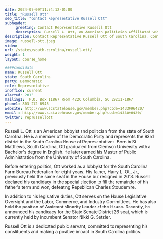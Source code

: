```yaml
---
date: 2024-07-09T11:54:12-05:00
title: "Russell Ott"
seo_title: "contact Representative Russell Ott"
subheader:
     greeting: Contact Representative Russell Ott
     description: Russell L. Ott, an American politician affiliated with the Democratic Party, assumed office as a member of the South Carolina House of Representatives, representing District 93, on October 29, 2013.
description: Contact Representative Russell Ott of South Carolina. Contact information for Russell Ott includes email address, phone number, and mailing address.
image: russell-ott.jpeg
video:
url: /states/south-carolina/russell-ott/
weight: 1
layout: course_home

####candidate
name: Russell Ott
state: South Carolina
party: Democratic
role: Representative
inoffice: current
elected: 2013
mailing1:  P.O. Box 11867 Room 422C Columbia, SC 29211-1867
phone1: 803-212-6945
website: http://www.scstatehouse.gov/member.php?code=1433096420/
email : http://www.scstatehouse.gov/member.php?code=1433096420/
twitter: reprussellott
---
```

Russell L. Ott is an American lobbyist and politician from the state of South Carolina. He is a member of the Democratic Party and represents the 93rd district in the South Carolina House of Representatives. Born in St. Matthews, South Carolina, Ott graduated from Clemson University with a Bachelor's degree in English. He later earned his Master of Public Administration from the University of South Carolina.

Before entering politics, Ott worked as a lobbyist for the South Carolina Farm Bureau Federation for eight years. His father, Harry L. Ott, Jr., previously held the same seat in the House but resigned in 2013. Russell declared his candidacy in the special election to fill the remainder of his father's term and won, defeating Republican Charles Stoudemire.

In addition to his legislative duties, Ott serves on the House Legislative Oversight and the Labor, Commerce, and Industry Committees. He has also held the position of Assistant Minority Leader of the House. Recently, he announced his candidacy for the State Senate District 26 seat, which is currently held by incumbent Senator Nikki G. Setzler.

Russell Ott is a dedicated public servant, committed to representing his constituents and making a positive impact in South Carolina politics.

